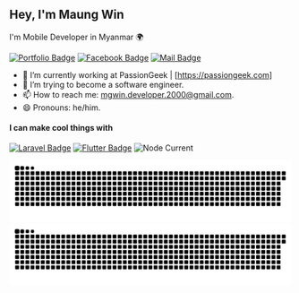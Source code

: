 ## Hey, I'm Maung Win 

I'm Mobile Developer in Myanmar 🌍

[![Portfolio Badge](https://img.shields.io/badge/-Profile.me-f7c307?style=flat&labelColor=f7c307&logo=react&logoColor=black)](https://www.facebook.com/maungwin/)
[![Facebook Badge](https://img.shields.io/badge/-maungwin-1874ed?style=flat&labelColor=1874ed&logo=facebook&logoColor=white)](https://www.facebook.com/maungwin/) [![Mail Badge](https://img.shields.io/badge/-mgwin.developer.2000@gmail.com-c0392b?style=flat&labelColor=c0392b&logo=gmail&logoColor=white)](mailto:mgwin.developer.2000@gmail.com)

<!-- TODO: Add last video link -->

- 🔭 I’m currently working at PassionGeek | [https://passiongeek.com]
- 🤔 I’m trying to become a software engineer.
- 📫 How to reach me: mgwin.developer.2000@gmail.com.
- 😄 Pronouns: he/him.

#### I can make cool things with

<!-- TODO: Make technologies links takes you to repositories -->

[![Laravel Badge](https://img.shields.io/badge/-Laravel-fb503b?style=for-the-badge&labelColor=white&logo=laravel&logoColor=fb503b )](#) [![Flutter Badge](https://img.shields.io/badge/-Flutter-3fa0ee?style=for-the-badge&labelColor=white&logo=flutter&logoColor=3fa0ee )](#) ![Node Current](https://img.shields.io/node/v/:packageName?style=for-the-badge&logo=node&logoColor=ffffff)


![Contribution Snake Light](https://raw.githubusercontent.com/Kaweees/Kaweees/output/github-snake-light.svg#gh-dark-mode-only)
![Contribution Snake Dark](https://raw.githubusercontent.com/Kaweees/Kaweees/output/github-snake-dark.svg#gh-light-mode-only)

